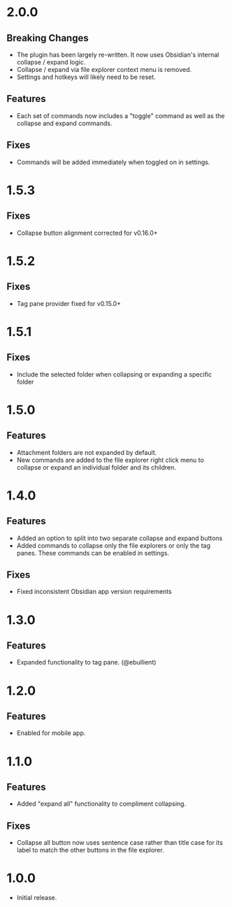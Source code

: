 # 2.0.0

## Breaking Changes

- The plugin has been largely re-written. It now uses Obsidian's internal collapse / expand logic.
- Collapse / expand via file explorer context menu is removed.
- Settings and hotkeys will likely need to be reset.

## Features

- Each set of commands now includes a "toggle" command as well as the collapse and expand commands.

## Fixes

- Commands will be added immediately when toggled on in settings.

# 1.5.3

## Fixes

- Collapse button alignment corrected for v0.16.0+

# 1.5.2

## Fixes

- Tag pane provider fixed for v0.15.0+

# 1.5.1

## Fixes

- Include the selected folder when collapsing or expanding a specific folder

# 1.5.0

## Features

- Attachment folders are not expanded by default.
- New commands are added to the file explorer right click menu to collapse or expand an individual folder and its children.

# 1.4.0

## Features

- Added an option to split into two separate collapse and expand buttons
- Added commands to collapse only the file explorers or only the tag panes. These commands can be enabled in settings.

## Fixes

- Fixed inconsistent Obsidian app version requirements

# 1.3.0

## Features

- Expanded functionality to tag pane. (@ebullient)

# 1.2.0

## Features

- Enabled for mobile app.

# 1.1.0

## Features

- Added "expand all" functionality to compliment collapsing.

## Fixes

- Collapse all button now uses sentence case rather than title case for its label to match the other buttons in the file explorer.

# 1.0.0

- Initial release.
